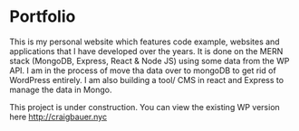 # Portfolio
This is my personal website which features code example, websites and applications that I have developed over the years. It is done on the MERN stack (MongoDB, Express, React & Node JS) using some data from the WP API. I am in the process of move tha data over to mongoDB to get rid of WordPress entirely. I am also building a tool/ CMS in react and Express to manage the data in Mongo.

This project is under construction. You can view the existing WP version here http://craigbauer.nyc
